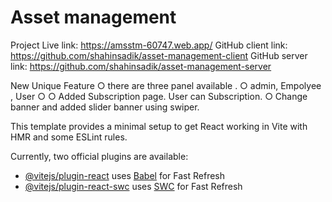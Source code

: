 # Asset management

Project Live link: https://amsstm-60747.web.app/
GitHub client link: https://github.com/shahinsadik/asset-management-client
GitHub server link: https://github.com/shahinsadik/asset-management-server

New Unique Feature
○ there are three panel available .
○ admin, Empolyee , User
○ 
○ Added Subscription page. User can Subscription.
○ Change banner and added slider banner using swiper.

This template provides a minimal setup to get React working in Vite with HMR and some ESLint rules.

Currently, two official plugins are available:

- [@vitejs/plugin-react](https://github.com/vitejs/vite-plugin-react/blob/main/packages/plugin-react/README.md) uses [Babel](https://babeljs.io/) for Fast Refresh
- [@vitejs/plugin-react-swc](https://github.com/vitejs/vite-plugin-react-swc) uses [SWC](https://swc.rs/) for Fast Refresh
